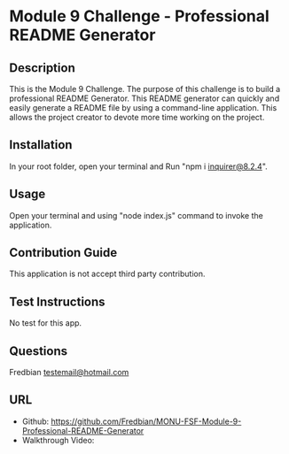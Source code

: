 # Module 9 Challenge - Professional README Generator

## Description

This is the Module 9 Challenge. The purpose of this challenge is to build a professional README Generator. This README generator can quickly and easily generate a README file by using a command-line application. This allows the project creator to devote more time working on the project.

## Installation

In your root folder, open your terminal and Run "npm i inquirer@8.2.4".


## Usage

Open your terminal and using "node index.js" command to invoke the application.

## Contribution Guide

This application is not accept third party contribution.

## Test Instructions

No test for this app.

## Questions
Fredbian
testemail@hotmail.com

## URL
- Github: https://github.com/Fredbian/MONU-FSF-Module-9-Professional-README-Generator
- Walkthrough Video:  
